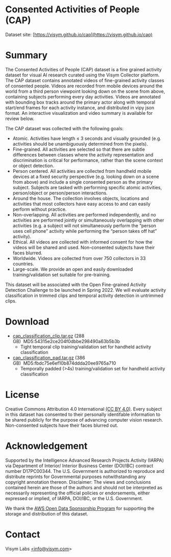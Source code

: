 # Consented Activities of People (CAP)
Dataset site: [https://visym.github.io/cap](https://visym.github.io/cap)

# Summary

The Consented Activities of People (CAP) dataset is a fine grained activity dataset for visual AI research curated using the Visym Collector platform. The CAP dataset contains annotated videos of fine-grained activity classes of consented people.  Videos are recorded from mobile devices around the world from a third person viewpoint looking down on the scene from above, containing subjects performing every day activities.  Videos are annotated with bounding box tracks around the primary actor along with temporal start/end frames for each activity instance, and distributed in vipy json format. An interactive visualization and video summary is available for review below.

The CAP dataset was collected with the following goals:

* Atomic. Activities have length ≤ 3 seconds and visually grounded (e.g. activities should be unambiguously determined from the pixels).
* Fine-grained. All activities are selected so that there are subtle differences between classes where the activity representation and discrimination is critical for performance, rather than the scene context or object detection.
* Person centered. All activities are collected from handheld mobile devices at a fixed security perspective (e.g. looking down on a scene from above) and include a single consented person as the primary subject. Subjects are tasked with performing specific atomic activities, person/object or person/person interactions.
* Around the house. The collection involves objects, locations and activities that most collectors have easy access to and can easily perform without practice.
* Non-overlapping. All activities are performed independently, and no activities are performed jointly or simultaneously overlapping with other activities (e.g. a subject will not simultaneously perform the “person uses cell phone” activity while performing the “person takes off hat” activity).
* Ethical. All videos are collected with informed consent for how the videos will be shared and used. Non-consented subjects have their faces blurred.
* Worldwide. Videos are collected from over 750 collectors in 33 countries.
* Large-scale. We provide an open and easily downloaded training/validation set suitable for pre-training.

This dataset will be associated with the Open Fine-grained Activity Detection Challenge to be launched in Spring 2022. We will evaluate activity classification in trimmed clips and temporal activity detection in untrimmed clips.


# Download

* [cap_classification_clip.tar.gz](https://consented-activities-of-people.s3.us-west-2.amazonaws.com/train/cap_classification_clip.tar.gz) (288 GB)&nbsp;&nbsp;MD5:54315e2ce204f0dbbe298490a63b5b3b&nbsp;
    * Tight temporal clip training/validation set for handheld activity classification
* [cap_classification_pad.tar.gz](https://consented-activities-of-people.s3.us-west-2.amazonaws.com/train/cap_classification_pad.tar.gz) (386 GB)&nbsp;&nbsp;MD5:fbdc75e6ef10b874ddda20ee9765a710&nbsp;&nbsp;
    * Temporally padded (&gt;4s) training/validation set for handheld activity classification


# License

Creative Commons Attribution 4.0 International [(CC BY 4.0)](https://creativecommons.org/licenses/by/4.0/).  Every subject in this dataset has consented to their personally identifable information to be shared publicly for the purpose of advancing computer vision research.  Non-consented subjects have their faces blurred out.  

# Acknowledgement

Supported by the Intelligence Advanced Research Projects Activity (IARPA) via Department of Interior/ Interior Business Center (DOI/IBC) contract number D17PC00344. The U.S. Government is authorized to reproduce and distribute reprints for Governmental purposes notwithstanding any copyright annotation thereon. Disclaimer: The views and conclusions contained herein are those of the authors and should not be interpreted as necessarily representing the official policies or endorsements, either expressed or implied, of IARPA, DOI/IBC, or the U.S. Government.

We thank the [AWS Open Data Sponsorship Program](https://registry.opendata.aws/visym-cap) for supporting the storage and distribution of this dataset.


# Contact

Visym Labs <a href="mailto:info@visym.com">&lt;info@visym.com&gt;</a>



